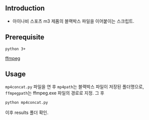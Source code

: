 
Introduction
----
- 아이나비 스포츠 m3 제품의 블랙박스 파일을 이어붙이는 스크립트.

Prerequisite
----
```python 3+```

[ffmpeg](https://ffmpeg.org/download.html) 

Usage
----

```mp4concat.py``` 파일을 연 후
```mp4path```는 블랙박스 파일이 저장된 폴더명으로, ```ffmpegpath```는 ffmpeg.exe 파일의 경로로 지정.
그 후 

```
python mp4concat.py
```

이후 results 폴더 확인.
